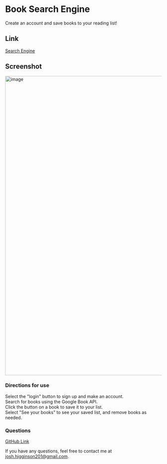 # Book Search Engine

Create an account and save books to your reading list!
## Link

[Search Engine](https://book-search-ger7.onrender.com/)

## Screenshot

<img width="959" alt="image" src="https://github.com/joshhigg/book-search-engine/assets/136753578/a043d53f-a8b2-4e30-9d76-6495689d488f">


### Directions for use

Select the "login" button to sign up and make an account. \
Search for books using the Google Book API. \
Click the button on a book to save it to your list. \
Select "See your books" to see your saved list, and remove books as needed.

### Questions
[GitHub Link](https://github.com/joshhigg)

If you have any questions, feel free to contact me at josh.higginson201@gmail.com.
